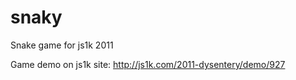 snaky
=====

Snake game for js1k 2011

Game demo on js1k site:
http://js1k.com/2011-dysentery/demo/927